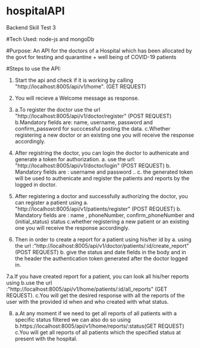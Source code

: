 # hospitalAPI
Backend Skill Test 3

#Tech Used:
node-js and mongoDb

#Purpose:
An API for the doctors of a Hospital which has been allocated by the
govt for testing and quarantine + well being of COVID-19 patients

#Steps to use the API:

1. Start the api and check if it is working by calling "http://localhost:8005/api/v1/home". (GET REQUEST)
2. You will recieve a Welcome message as response.
3. a.To register the doctor use the url "http://localhost:8005/api/v1/doctor/register" (POST REQUEST)
   b.Mandatory fields are: name, username, password and confirm_password for succcessful posting the data.
   c.Whether registering a new doctor or an existing one you will receive the response accordingly.

4. After registring the doctor, you can login the doctor to authenicate and generate a token for authorization.
   a. use the url: "http://localhost:8005/api/v1/doctor/login" (POST REQUEST)
   b. Mandatory fields are : username and password ..
   c. the generated token will be used to authenicate and register the patients and reports by the logged in doctor.

5. After registering a doctor and successfully authorizing the doctor, you can register a patient using
   a. "http://localhost:8005/api/v1/patients/register" (POST REQUEST)
   b. Mandatory fields are : name , phoneNumber, confirm_phoneNumber and (initial_status) status
   c.whether registering a new patient or an existing one you will receive the response accordingly.

6. Then in order to create a report for a patient using his/her id by
   a. using the url :"http://localhost:8005/api/v1/doctor/patients/:id/create_report" (POST REQUEST)
   b. give the status and date fields in the body and in the header the authentication token generated after the doctor logged in.

7.a.If you have created report for a patient, you can look all his/her reports using
  b.use the url :"http://localhost:8005/api/v1/home/patients/:id/all_reports" (GET REQUEST).
  c.You will get the desired response with all the reports of the user with the provided id when and who created with what status.

8. a.At any moment if we need to get all reports of all patients with a specific status filtered we can also do so using
   b.https://localhost:8005/api/v1/home/reports/:status(GET REQUEST)
   c.You will get all reports of all patients which the specified status at present with the hospital.
